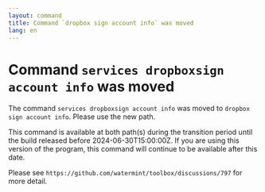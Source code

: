 ```yaml
---
layout: command
title: Command `dropbox sign account info` was moved
lang: en
---
```


# Command `services dropboxsign account info` was moved

The command `services dropboxsign account info` was moved to `dropbox sign account info`. Please use the new path.

This command is available at both path(s) during the transition period until the build released before 2024-06-30T15:00:00Z. If you are using this version of the program, this command will continue to be available after this date.

Please see `https://github.com/watermint/toolbox/discussions/797` for more detail.


